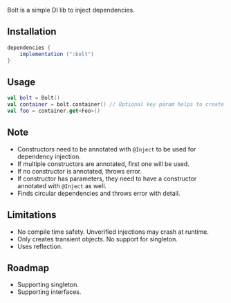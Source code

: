 Bolt is a simple DI lib to inject dependencies.

## Installation

```groovy
dependencies {
    implementation (":bolt")
}
```

## Usage

```kotlin
val bolt = Bolt()
val container = bolt.container() // Optional key param helps to create and retrieve the same container if needed.
val foo = container.get<Foo>()
```

## Note

- Constructors need to be annotated with `@Inject` to be used for dependency injection.
- If multiple constructors are annotated, first one will be used.
- If no constructor is annotated, throws error.
- If constructor has parameters, they need to have a constructor annotated with `@Inject` as well.
- Finds circular dependencies and throws error with detail.

## Limitations

- No compile time safety. Unverified injections may crash at runtime.
- Only creates transient objects. No support for singleton.
- Uses reflection.

## Roadmap
- Supporting singleton.
- Supporting interfaces.